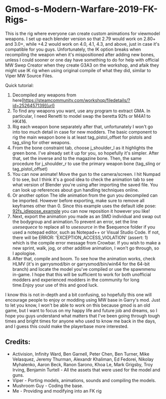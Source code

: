 # Gmod-s-Modern-Warfare-2019-FK-Rigs-

This is the rig where everyone can create custom animations for viewmodel weapons. I set up each blender version so that 2.79 would work on 2.80+ and 3.0+, while +4.2 would work on 4.0, 4.1, 4.3, and above, just in case it's compatible for you guys. Unfortunately, the IK option breaks when recompiling the weapon when it's mispositioned after adding new bones, unless I could sooner or one day have something to do for help with official MW Swep Creator when they create G3A3 on the workshop, and afaik they might use IK rig when using original compile of what they did, similar to Viper MW Source Files.

Quick tutorial:
1. Decompiled any weapons from here[https://steamcommunity.com/workshop/filedetails/?id=2526457139](url)
2. To find any weapons you want, use any program to extract GMA. In particular, I need Renetti to model swap the beretta 92fs or M4A1 to HK416.
3. Rig each weapon bone separately after that, unfortunately I won't go into too much detail in case for new modders. The basic component to rig the main weapon bone is at least tag_pistol_offset for pistols and tag_sling for other weapons.
4. From the bone constraint tab, choose j_shoulder_l as it highlights the green bone. I've already set it up for you, so hopefully it's simpler. After that, set the inverse and to the magazine bone. Then, the same procedure for j_shoulder_r to use the primary weapon bone (tag_sling or tag_pistol_offset)
5. You can now animate! Move the gun to the camera/screen. I hit Numpad 0 to see, but I think it's a good idea to check the animation tab to see what version of Blender you're using after importing the saved file. You can look up references about gun handling techniques online.
6. Or another option The idle animation from the gun you decompiled can be imported. However before exporting, make sure to remove all keyframes other than 0. Since this example uses the default idle pose: [92fs_idlepose_example](https://github.com/user-attachments/assets/01f76b09-33bc-4ef9-a06c-ed3c7ee88847)
you can now reposition it however you like!
7. Next, export the animation you made as an SMD individual and swap out the bodygroup and animation.To prevent an error, set the line *usesequece* to replace all to *usesource* in the $sequence folder if you used a notepad editor, such as Notepad++ or Visual Studio Code. If not, there will be ERROR: 'EXCEPTION_ACCESS_VIOLATION' (assert: 1) which is the compile error message from Crowbar. If you wish to make a new sprint, walk, jog, or other additive animation, I won't go through, so I apologise.
8. After that, compile and boom. To see how the animation works, check HLMV (it's in garrysmod/bin or garrysmod/bin/win64 for the 64-bit branch) and locate the model you've compiled or use the spawnmenu in-game. I hope that this will be sufficient to work for both unofficial modders and experienced modders in the community for long time.Enjoy your use of this and good luck.

I know this is not in-depth and a bit confusing, so hopefully this one will encourage people to enjoy or modding using MW base in Garry's mod. Just to let you know, I won't be able to work on this because gmod is an old game, but I want to focus on my happy life and future job and dreams, so I hope you guys understand what matters that I've been going through tough times and bright times for anyone who used to know me back in the days, and I guess this could make the playerbase more interested.

## Credits:
* Activision, Infinity Ward, Ben Garnell, Peter Chen, Ben Turner, Mike Velasquez, Jeremy Thurman, Alexandr Khaliman, Ed Fedorei, Nikolay Myhalenko, Aaron Beck, Ranon Sarono, Khoa Le, Mark Grigsby, Troy Irving, Benjamin Turtell - All the assets that were used for the model and guns.
* Viper - Porting models, animations, sounds and compiling the models.
* Mushroom Guy - Coding the base.
* Me - Providing and modifying into an FK rig
